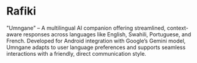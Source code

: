 # Rafiki
"Umngane" – A multilingual AI companion offering streamlined, context-aware responses across languages like English, Swahili, Portuguese, and French. Developed for Android integration with Google’s Gemini model, Umngane adapts to user language preferences and supports seamless interactions with a friendly, direct communication style.
